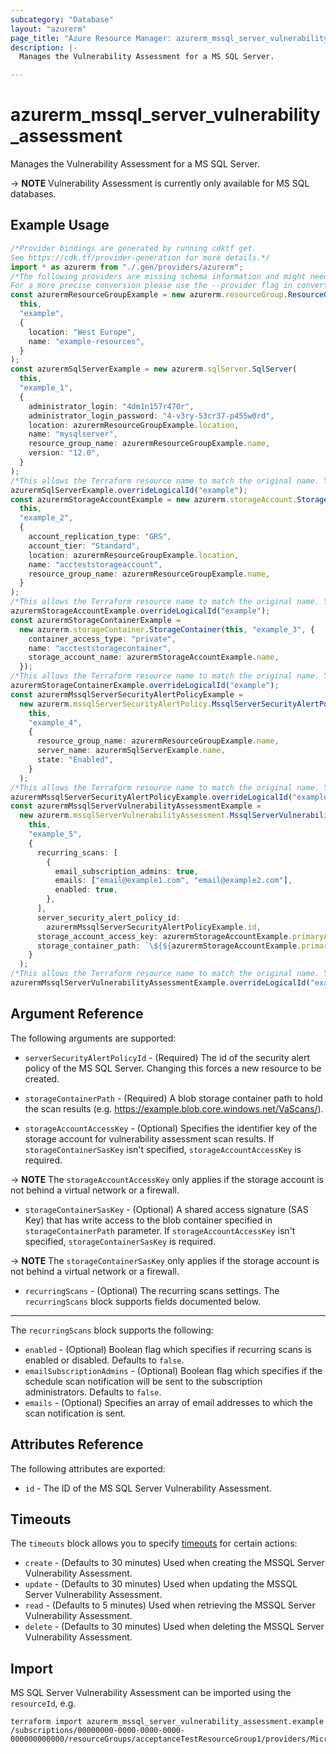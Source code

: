```yaml
---
subcategory: "Database"
layout: "azurerm"
page_title: "Azure Resource Manager: azurerm_mssql_server_vulnerability_assessment"
description: |-
  Manages the Vulnerability Assessment for a MS SQL Server.

---
```


# azurerm\_mssql\_server\_vulnerability\_assessment

Manages the Vulnerability Assessment for a MS SQL Server.

\-> **NOTE** Vulnerability Assessment is currently only available for MS SQL databases.

## Example Usage

```typescript
/*Provider bindings are generated by running cdktf get.
See https://cdk.tf/provider-generation for more details.*/
import * as azurerm from "./.gen/providers/azurerm";
/*The following providers are missing schema information and might need manual adjustments to synthesize correctly: azurerm.
For a more precise conversion please use the --provider flag in convert.*/
const azurermResourceGroupExample = new azurerm.resourceGroup.ResourceGroup(
  this,
  "example",
  {
    location: "West Europe",
    name: "example-resources",
  }
);
const azurermSqlServerExample = new azurerm.sqlServer.SqlServer(
  this,
  "example_1",
  {
    administrator_login: "4dm1n157r470r",
    administrator_login_password: "4-v3ry-53cr37-p455w0rd",
    location: azurermResourceGroupExample.location,
    name: "mysqlserver",
    resource_group_name: azurermResourceGroupExample.name,
    version: "12.0",
  }
);
/*This allows the Terraform resource name to match the original name. You can remove the call if you don't need them to match.*/
azurermSqlServerExample.overrideLogicalId("example");
const azurermStorageAccountExample = new azurerm.storageAccount.StorageAccount(
  this,
  "example_2",
  {
    account_replication_type: "GRS",
    account_tier: "Standard",
    location: azurermResourceGroupExample.location,
    name: "accteststorageaccount",
    resource_group_name: azurermResourceGroupExample.name,
  }
);
/*This allows the Terraform resource name to match the original name. You can remove the call if you don't need them to match.*/
azurermStorageAccountExample.overrideLogicalId("example");
const azurermStorageContainerExample =
  new azurerm.storageContainer.StorageContainer(this, "example_3", {
    container_access_type: "private",
    name: "accteststoragecontainer",
    storage_account_name: azurermStorageAccountExample.name,
  });
/*This allows the Terraform resource name to match the original name. You can remove the call if you don't need them to match.*/
azurermStorageContainerExample.overrideLogicalId("example");
const azurermMssqlServerSecurityAlertPolicyExample =
  new azurerm.mssqlServerSecurityAlertPolicy.MssqlServerSecurityAlertPolicy(
    this,
    "example_4",
    {
      resource_group_name: azurermResourceGroupExample.name,
      server_name: azurermSqlServerExample.name,
      state: "Enabled",
    }
  );
/*This allows the Terraform resource name to match the original name. You can remove the call if you don't need them to match.*/
azurermMssqlServerSecurityAlertPolicyExample.overrideLogicalId("example");
const azurermMssqlServerVulnerabilityAssessmentExample =
  new azurerm.mssqlServerVulnerabilityAssessment.MssqlServerVulnerabilityAssessment(
    this,
    "example_5",
    {
      recurring_scans: [
        {
          email_subscription_admins: true,
          emails: ["email@example1.com", "email@example2.com"],
          enabled: true,
        },
      ],
      server_security_alert_policy_id:
        azurermMssqlServerSecurityAlertPolicyExample.id,
      storage_account_access_key: azurermStorageAccountExample.primaryAccessKey,
      storage_container_path: `\${${azurermStorageAccountExample.primaryBlobEndpoint}}\${${azurermStorageContainerExample.name}}/`,
    }
  );
/*This allows the Terraform resource name to match the original name. You can remove the call if you don't need them to match.*/
azurermMssqlServerVulnerabilityAssessmentExample.overrideLogicalId("example");

```

## Argument Reference

The following arguments are supported:

*   `serverSecurityAlertPolicyId` - (Required) The id of the security alert policy of the MS SQL Server. Changing this forces a new resource to be created.

*   `storageContainerPath` - (Required) A blob storage container path to hold the scan results (e.g. <https://example.blob.core.windows.net/VaScans/>).

*   `storageAccountAccessKey` - (Optional) Specifies the identifier key of the storage account for vulnerability assessment scan results. If `storageContainerSasKey` isn't specified, `storageAccountAccessKey` is required.

\-> **NOTE** The `storageAccountAccessKey` only applies if the storage account is not behind a virtual network or a firewall.

* `storageContainerSasKey` - (Optional) A shared access signature (SAS Key) that has write access to the blob container specified in `storageContainerPath` parameter. If `storageAccountAccessKey` isn't specified, `storageContainerSasKey` is required.

\-> **NOTE** The `storageContainerSasKey` only applies if the storage account is not behind a virtual network or a firewall.

* `recurringScans` - (Optional) The recurring scans settings. The `recurringScans` block supports fields documented below.

***

The `recurringScans` block supports the following:

* `enabled` - (Optional) Boolean flag which specifies if recurring scans is enabled or disabled. Defaults to `false`.
* `emailSubscriptionAdmins` - (Optional) Boolean flag which specifies if the schedule scan notification will be sent to the subscription administrators. Defaults to `false`.
* `emails` - (Optional) Specifies an array of email addresses to which the scan notification is sent.

## Attributes Reference

The following attributes are exported:

* `id` - The ID of the MS SQL Server Vulnerability Assessment.

## Timeouts

The `timeouts` block allows you to specify [timeouts](https://www.terraform.io/language/resources/syntax#operation-timeouts) for certain actions:

* `create` - (Defaults to 30 minutes) Used when creating the MSSQL Server Vulnerability Assessment.
* `update` - (Defaults to 30 minutes) Used when updating the MSSQL Server Vulnerability Assessment.
* `read` - (Defaults to 5 minutes) Used when retrieving the MSSQL Server Vulnerability Assessment.
* `delete` - (Defaults to 30 minutes) Used when deleting the MSSQL Server Vulnerability Assessment.

## Import

MS SQL Server Vulnerability Assessment can be imported using the `resourceId`, e.g.

```shell
terraform import azurerm_mssql_server_vulnerability_assessment.example /subscriptions/00000000-0000-0000-0000-000000000000/resourceGroups/acceptanceTestResourceGroup1/providers/Microsoft.Sql/servers/mssqlserver/vulnerabilityAssessments/Default
```
